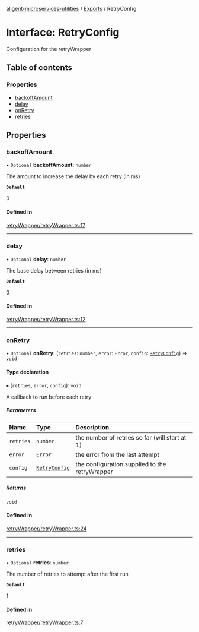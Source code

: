 [aligent-microservices-utilities](../README.md) / [Exports](../modules.md) / RetryConfig

# Interface: RetryConfig

Configuration for the retryWrapper

## Table of contents

### Properties

- [backoffAmount](RetryConfig.md#backoffamount)
- [delay](RetryConfig.md#delay)
- [onRetry](RetryConfig.md#onretry)
- [retries](RetryConfig.md#retries)

## Properties

### <a id="backoffamount" name="backoffamount"></a> backoffAmount

• `Optional` **backoffAmount**: `number`

The amount to increase the delay by each retry (in ms)

**`Default`**

0

#### Defined in

[retryWrapper/retryWrapper.ts:17](https://bitbucket.org/aligent/microservices-utilities/src/1988932/src/retryWrapper/retryWrapper.ts#lines-17)

___

### <a id="delay" name="delay"></a> delay

• `Optional` **delay**: `number`

The base delay between retries (in ms)

**`Default`**

0

#### Defined in

[retryWrapper/retryWrapper.ts:12](https://bitbucket.org/aligent/microservices-utilities/src/1988932/src/retryWrapper/retryWrapper.ts#lines-12)

___

### <a id="onretry" name="onretry"></a> onRetry

• `Optional` **onRetry**: (`retries`: `number`, `error`: `Error`, `config`: [`RetryConfig`](RetryConfig.md)) => `void`

#### Type declaration

▸ (`retries`, `error`, `config`): `void`

A callback to run before each retry

##### Parameters

| Name | Type | Description |
| :------ | :------ | :------ |
| `retries` | `number` | the number of retries so far (will start at 1) |
| `error` | `Error` | the error from the last attempt |
| `config` | [`RetryConfig`](RetryConfig.md) | the configuration supplied to the retryWrapper |

##### Returns

`void`

#### Defined in

[retryWrapper/retryWrapper.ts:24](https://bitbucket.org/aligent/microservices-utilities/src/1988932/src/retryWrapper/retryWrapper.ts#lines-24)

___

### <a id="retries" name="retries"></a> retries

• `Optional` **retries**: `number`

The number of retries to attempt after the first run

**`Default`**

1

#### Defined in

[retryWrapper/retryWrapper.ts:7](https://bitbucket.org/aligent/microservices-utilities/src/1988932/src/retryWrapper/retryWrapper.ts#lines-7)
